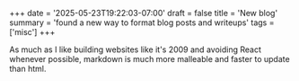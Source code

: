 +++
date = '2025-05-23T19:22:03-07:00'
draft = false
title = 'New blog'
summary = 'found a new way to format blog posts and writeups'
tags = ['misc']
+++

As much as I like building websites like it's 2009 and avoiding React whenever possible, markdown is much more malleable and faster to update than html.